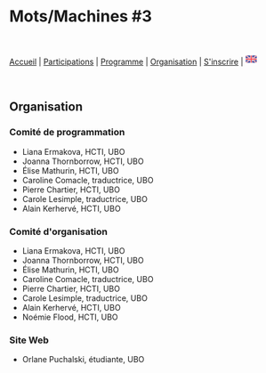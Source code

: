 # Mots/Machines #3

<br>

[Accueil](https://motsmachines.github.io/2021/fr) | [Participations](https://motsmachines.github.io/2021/fr/cfp) | [Programme](https://motsmachines.github.io/2021/fr/program) | [Organisation](https://motsmachines.github.io/2021/fr/orga) | [S'inscrire](https://motsmachines.github.io/2021/fr/registration) | [<img src="EN.png" width="20">](https://motsmachines.github.io/2021/en/orga)

<br>

## Organisation

### Comité de programmation
- Liana Ermakova, HCTI, UBO
- Joanna Thornborrow, HCTI, UBO
- Élise Mathurin, HCTI, UBO
- Caroline Comacle, traductrice, UBO
- Pierre Chartier, HCTI, UBO
- Carole Lesimple, traductrice, UBO
- Alain Kerhervé, HCTI, UBO

### Comité d'organisation
- Liana Ermakova, HCTI, UBO
- Joanna Thornborrow, HCTI, UBO
- Élise Mathurin, HCTI, UBO
- Caroline Comacle, traductrice, UBO
- Pierre Chartier, HCTI, UBO
- Carole Lesimple, traductrice, UBO
- Alain Kerhervé, HCTI, UBO
- Noémie Flood, HCTI, UBO

### Site Web
- Orlane Puchalski, étudiante, UBO
